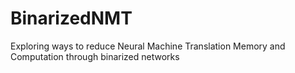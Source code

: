 # BinarizedNMT
Exploring ways to reduce Neural Machine Translation Memory and Computation through binarized networks
